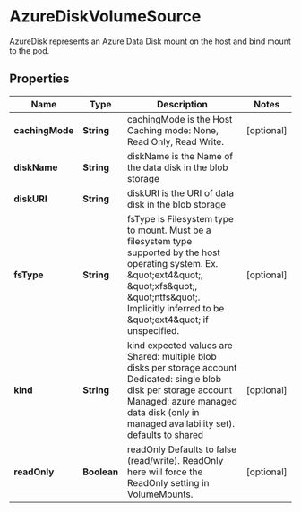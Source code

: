 

# AzureDiskVolumeSource

AzureDisk represents an Azure Data Disk mount on the host and bind mount to the pod.

## Properties

Name | Type | Description | Notes
------------ | ------------- | ------------- | -------------
**cachingMode** | **String** | cachingMode is the Host Caching mode: None, Read Only, Read Write. |  [optional]
**diskName** | **String** | diskName is the Name of the data disk in the blob storage | 
**diskURI** | **String** | diskURI is the URI of data disk in the blob storage | 
**fsType** | **String** | fsType is Filesystem type to mount. Must be a filesystem type supported by the host operating system. Ex. \&quot;ext4\&quot;, \&quot;xfs\&quot;, \&quot;ntfs\&quot;. Implicitly inferred to be \&quot;ext4\&quot; if unspecified. |  [optional]
**kind** | **String** | kind expected values are Shared: multiple blob disks per storage account  Dedicated: single blob disk per storage account  Managed: azure managed data disk (only in managed availability set). defaults to shared |  [optional]
**readOnly** | **Boolean** | readOnly Defaults to false (read/write). ReadOnly here will force the ReadOnly setting in VolumeMounts. |  [optional]




